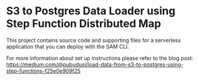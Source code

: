 # S3 to Postgres Data Loader using Step Function Distributed Map

This project contains source code and supporting files for a serverless application that you can deploy with the SAM CLI.

For more information about set up instructions please refer to the blog post: 
https://medium.com/@pubudusj/load-data-from-s3-to-postgres-using-step-functions-f25e0e909f25